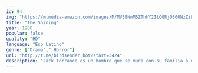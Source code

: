 ```yaml
---
id: 94
img: "https://m.media-amazon.com/images/M/MV5BNmM5ZThhY2ItOGRjOS00NzZiLWEwYTItNDgyMjFkOTgxMmRiXkEyXkFqcGc@._V1_SX300.jpg"
title: "The Shining"
year: 1980
popular: false
quality: "HD"
language: "Esp Latino"
genre: ["Drama"," Horror"]
url: "http://t.me/birdsender_bot?start=3424"
description: "Jack Torrance es un hombre que se muda con su familia a un hotel aislado que debe cuidar, con la esperanza de salir del bloqueo creativo de su escritura. Mientras Jack no puede escapar del bloqueo, las visiones psíquicas de su hijo van en aumento."
---
```

